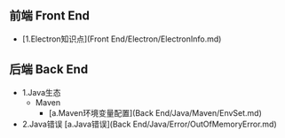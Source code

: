 ## 前端 Front End
* [1.Electron知识点](Front End/Electron/ElectronInfo.md)

## 后端 Back End
* 1.Java生态
    * Maven
        * [a.Maven环境变量配置](Back End/Java/Maven/EnvSet.md)
* 2.Java错误
    [a.Java错误](Back End/Java/Error/OutOfMemoryError.md)
    